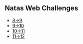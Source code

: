 ## Natas Web Challenges

- [8->9](https://github.com/nityanaki/OverTheWire-CTF/tree/main/natas/8-%3E9)
- [9->10](https://github.com/nityanaki/OverTheWire-CTF/tree/main/natas/9-%3E10)
- [10->11](https://github.com/nityanaki/OverTheWire-CTF/tree/main/natas/10-%3E11)
- [11->12](https://github.com/nityanaki/OverTheWire-CTF/tree/main/natas/11-%3E12)
